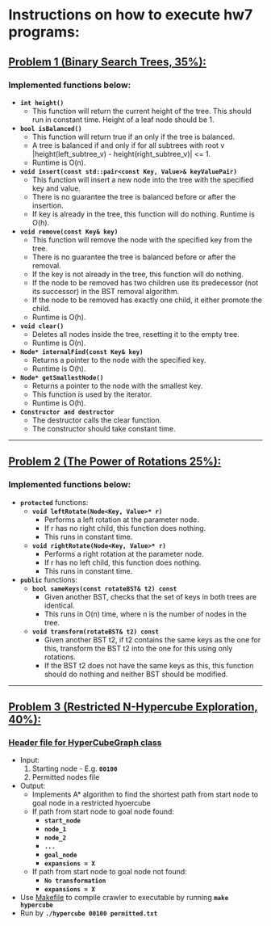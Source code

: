 # Instructions on how to execute hw7 programs:

## [Problem 1 (Binary Search Trees, 35%): ](bst.h)

### Implemented functions below:
- **`int height()`** 
	- This function will return the current height of the tree. This should run in constant time. Height of a leaf node should be 1.
- **`bool isBalanced()`**
	- This function will return true if an only if the tree is balanced. 
	- A tree is balanced if and only if for all subtrees with root v |height(left_subtree_v) - height(right_subtree_v)| <= 1. 
	- Runtime is O(n).
- **`void insert(const std::pair<const Key, Value>& keyValuePair)`**
	- This function will insert a new node into the tree with the specified key and value. 
	- There is no guarantee the tree is balanced before or after the insertion. 
	- If key is already in the tree, this function will do nothing. Runtime is O(h).
- **`void remove(const Key& key)`**
	- This function will remove the node with the specified key from the tree. 
	- There is no guarantee the tree is balanced before or after the removal. 
	- If the key is not already in the tree, this function will do nothing. 
	- If the node to be removed has two children use its predecessor (not its successor) in the BST removal algorithm. 
	- If the node to be removed has exactly one child, it either promote the child.
	- Runtime is O(h). 
- **`void clear()`**
	- Deletes all nodes inside the tree, resetting it to the empty tree. 
	- Runtime is O(n).
- **`Node* internalFind(const Key& key)`**
	- Returns a pointer to the node with the specified key. 
	- Runtime is O(h).
- **`Node* getSmallestNode()`**
	- Returns a pointer to the node with the smallest key. 
	- This function is used by the iterator. 
	- Runtime is O(h).
- **`Constructor and destructor`**
	- The destructor calls the clear function. 
	- The constructor should take constant time.
---

## [Problem 2 (The Power of Rotations 25%): ](rotateBST.h)

### Implemented functions below:
- **`protected`** functions:
	- **`void leftRotate(Node<Key, Value>* r)`** 
		- Performs a left rotation at the parameter node. 
		- If r has no right child, this function does nothing. 
		- This runs in constant time.
	- **`void rightRotate(Node<Key, Value>* r)`**
		- Performs a right rotation at the parameter node. 
		- If r has no left child, this function does nothing. 
		- This runs in constant time.
- **`public`** functions:
	- **`bool sameKeys(const rotateBST& t2) const`**
		- Given another BST, checks that the set of keys in both trees are identical. 
		- This runs in O(n) time, where n is the number of nodes in the tree.
	- **`void transform(rotateBST& t2) const`**
		- Given another BST t2, if t2 contains the same keys as the one for this, 
		transform the BST t2 into the one for this using only rotations. 
		- If the BST t2 does not have the same keys as this, this function should do nothing and neither BST should be modified.
---

## [Problem 3 (Restricted N-Hypercube Exploration, 40%): ](hypercube.cpp)
### [Header file for HyperCubeGraph class](hypercubegraph.h)

- Input: 
	1. Starting node - E.g. **`00100`**
	2. Permitted nodes file 
- Output:
	- Implements A* algorithm to find the shortest path from start node to goal node in a restricted hyoercube
	- If path from start node to goal node found:
		- **`start_node`** <br/>
		- **`node_1`** <br/>
		- **`node_2`** <br/>
		- **`... `** <br/>
		- **`goal_node`** <br/>
		- **`expansions = X`**<br/>
	- If path from start node to goal node not found:
		- **`No transformation`** <br/>
		- **`expansions = X`** <br/>
- Use [Makefile](Makefile) to compile crawler to executable by running **`make hypercube`**
- Run by **`./hypercube 00100 permitted.txt`**